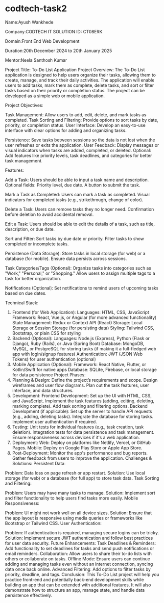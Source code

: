 # codtech-task2
Name:Ayush Wankhede

Company:CODTECH IT SOLUTION ID: CT08ERK

Domain:Front End Web Development 

Duration:20th December 2024 to 20th January 2025 

Mentor:Neela Santhosh Kumar


Project Title: To-Do List Application
Project Overview:
The To-Do List application is designed to help users organize their tasks, allowing them to create, manage, and track their daily activities. The application will enable users to add tasks, mark them as complete, delete tasks, and sort or filter tasks based on their priority or completion status. The project can be developed as a simple web or mobile application.

Project Objectives:

Task Management: Allow users to add, edit, delete, and mark tasks as completed.
Task Sorting and Filtering: Provide options to sort tasks by date, priority, or completion status.
User Interface: Develop an easy-to-use interface with clear options for adding and organizing tasks.

Persistence: Save tasks between sessions so the data is not lost when the user refreshes or exits the application.
User Feedback: Display messages or visual indicators when tasks are added, completed, or deleted.
Optional: Add features like priority levels, task deadlines, and categories for better task management.

Features:

Add a Task:
Users should be able to input a task name and description.
Optional fields: Priority level, due date.
A button to submit the task.

Mark a Task as Completed:
Users can mark a task as completed.
Visual indicators for completed tasks (e.g., strikethrough, change of color).

Delete a Task:
Users can remove tasks they no longer need.
Confirmation before deletion to avoid accidental removal.

Edit a Task:
Users should be able to edit the details of a task, such as title, description, or due date.

Sort and Filter:
Sort tasks by due date or priority.
Filter tasks to show completed or incomplete tasks.

Persistence (Data Storage):
Store tasks in local storage (for web) or a database (for mobile).
Ensure data persists across sessions.

Task Categories/Tags (Optional):
Organize tasks into categories such as "Work," "Personal," or "Shopping."
Allow users to assign multiple tags to a task for better organization.

Notifications (Optional):
Set notifications to remind users of upcoming tasks based on due dates.

Technical Stack:
1. Frontend (for Web Application):
Languages: HTML, CSS, JavaScript
Framework: React, Vue.js, or Angular (for more advanced functionality)
State Management: Redux or Context API (React)
Storage: Local Storage or Session Storage (for persisting data)
Styling: Tailwind CSS, Bootstrap, or plain CSS for styling
2. Backend (Optional):
Languages: Node.js (Express), Python (Flask or Django), Ruby (Rails), or Java (Spring Boot)
Database: MongoDB, MySQL, or PostgreSQL for storing tasks (if making it a full-fledged web app with login/signup features)
Authentication: JWT (JSON Web Tokens) for user authentication (optional)
3. Mobile Application (Optional):
Framework: React Native, Flutter, or Kotlin/Swift for native apps
Database: SQLite, Firebase, or local storage for data persistence
Project Phases:
1. Planning & Design:
Define the project’s requirements and scope.
Design wireframes and user flow diagrams.
Plan out the task features, user interface, and data structures.
2. Development:
Frontend Development:
Set up the UI with HTML, CSS, and JavaScript.
Implement the task features (adding, editing, deleting, marking complete).
Add task sorting and filtering options.
Backend Development (if applicable):
Set up the server to handle API requests (e.g., adding, deleting tasks).
Integrate the database for storing tasks.
Implement user authentication if required.
3. Testing:
Unit tests for individual features (e.g., task creation, task deletion).
Integration tests for data persistence and task management.
Ensure responsiveness across devices if it's a web application.
4. Deployment:
Web: Deploy on platforms like Netlify, Vercel, or GitHub Pages.
Mobile: Deploy on Google Play Store or Apple App Store.
5. Post-Deployment:
Monitor the app's performance and bug reports.
Gather feedback from users to improve the application.
Challenges & Solutions:
Persistent Data:

Problem: Data loss on page refresh or app restart.
Solution: Use local storage (for web) or a database (for full app) to store task data.
Task Sorting and Filtering:

Problem: Users may have many tasks to manage.
Solution: Implement sort and filter functionality to help users find tasks more easily.
Mobile Responsiveness:

Problem: UI might not work well on all device sizes.
Solution: Ensure that the app layout is responsive using media queries or frameworks like Bootstrap or Tailwind CSS.
User Authentication:

Problem: If authentication is required, managing secure logins can be tricky.
Solution: Implement secure JWT authentication and follow best practices for user data security.
Future Enhancements:
Task Deadlines & Reminders: Add functionality to set deadlines for tasks and send push notifications or email reminders.
Collaboration: Allow users to share their to-do lists with others or collaborate on tasks.
Offline Mode: Ensure users can continue adding and managing tasks even without an internet connection, syncing data once back online.
Advanced Filtering: Add options to filter tasks by priority, deadline, and tags.
Conclusion:
This To-Do List project will help you practice front-end and potentially back-end development skills while building an app that can be extended with additional features. It will also demonstrate how to structure an app, manage state, and handle data persistence effectively.
